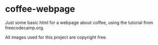 # coffee-webpage
Just some basic html for a webpage about coffee, using the tutorial from freecodecamp.org.

All images used for this project are copyright free.
